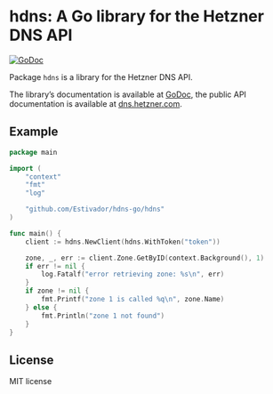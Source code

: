 # hdns: A Go library for the Hetzner DNS API

[![GoDoc](https://godoc.org/github.com/Estivador/hdns-go/hdns?status.svg)](https://godoc.org/github.com/Estivador/hdns-go/hdns)

Package `hdns` is a library for the Hetzner DNS API.

The library’s documentation is available at [GoDoc](https://godoc.org/github.com/Estivador/hdns-go/hdns),
the public API documentation is available at [dns.hetzner.com](https://dns.hetzner.com/api-docs/).

## Example

```go
package main

import (
    "context"
    "fmt"
    "log"

    "github.com/Estivador/hdns-go/hdns"
)

func main() {
    client := hdns.NewClient(hdns.WithToken("token"))

    zone, _, err := client.Zone.GetByID(context.Background(), 1)
    if err != nil {
        log.Fatalf("error retrieving zone: %s\n", err)
    }
    if zone != nil {
        fmt.Printf("zone 1 is called %q\n", zone.Name)
    } else {
        fmt.Println("zone 1 not found")
    }
}
```

## License

MIT license
